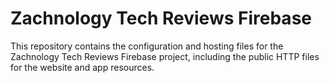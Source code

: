 # Zachnology Tech Reviews Firebase

This repository contains the configuration and hosting files for the Zachnology Tech Reviews Firebase project, including the public HTTP files for the website and app resources.
